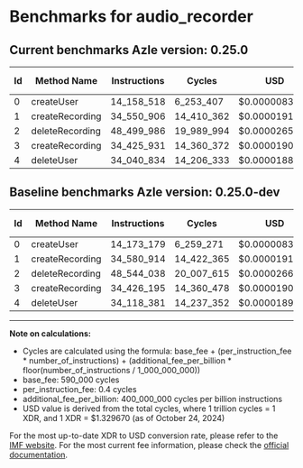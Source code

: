 # Benchmarks for audio_recorder

## Current benchmarks Azle version: 0.25.0

| Id  | Method Name     | Instructions | Cycles     | USD           | USD/Million Calls | Change                             |
| --- | --------------- | ------------ | ---------- | ------------- | ----------------- | ---------------------------------- |
| 0   | createUser      | 14_158_518   | 6_253_407  | $0.0000083150 | $8.31             | <font color="green">-14_661</font> |
| 1   | createRecording | 34_550_906   | 14_410_362 | $0.0000191610 | $19.16            | <font color="green">-30_008</font> |
| 2   | deleteRecording | 48_499_986   | 19_989_994 | $0.0000265801 | $26.58            | <font color="green">-44_052</font> |
| 3   | createRecording | 34_425_931   | 14_360_372 | $0.0000190946 | $19.09            | <font color="green">-264</font>    |
| 4   | deleteUser      | 34_040_834   | 14_206_333 | $0.0000188897 | $18.88            | <font color="green">-77_547</font> |

## Baseline benchmarks Azle version: 0.25.0-dev

| Id  | Method Name     | Instructions | Cycles     | USD           | USD/Million Calls |
| --- | --------------- | ------------ | ---------- | ------------- | ----------------- |
| 0   | createUser      | 14_173_179   | 6_259_271  | $0.0000083228 | $8.32             |
| 1   | createRecording | 34_580_914   | 14_422_365 | $0.0000191770 | $19.17            |
| 2   | deleteRecording | 48_544_038   | 20_007_615 | $0.0000266035 | $26.60            |
| 3   | createRecording | 34_426_195   | 14_360_478 | $0.0000190947 | $19.09            |
| 4   | deleteUser      | 34_118_381   | 14_237_352 | $0.0000189310 | $18.93            |

---

**Note on calculations:**

- Cycles are calculated using the formula: base_fee + (per_instruction_fee \* number_of_instructions) + (additional_fee_per_billion \* floor(number_of_instructions / 1_000_000_000))
- base_fee: 590_000 cycles
- per_instruction_fee: 0.4 cycles
- additional_fee_per_billion: 400_000_000 cycles per billion instructions
- USD value is derived from the total cycles, where 1 trillion cycles = 1 XDR, and 1 XDR = $1.329670 (as of October 24, 2024)

For the most up-to-date XDR to USD conversion rate, please refer to the [IMF website](https://www.imf.org/external/np/fin/data/rms_sdrv.aspx).
For the most current fee information, please check the [official documentation](https://internetcomputer.org/docs/current/developer-docs/gas-cost#execution).
